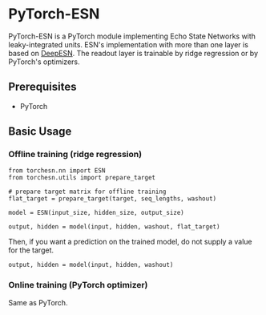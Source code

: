 # PyTorch-ESN

PyTorch-ESN is a PyTorch module implementing Echo State Networks with leaky-integrated units. ESN's implementation with more than one layer is based on [DeepESN](https://arxiv.org/abs/1712.04323). The readout layer is trainable by ridge regression or by PyTorch's optimizers.

## Prerequisites

* PyTorch

## Basic Usage

### Offline training (ridge regression)

```
from torchesn.nn import ESN
from torchesn.utils import prepare_target

# prepare target matrix for offline training
flat_target = prepare_target(target, seq_lengths, washout)

model = ESN(input_size, hidden_size, output_size)

output, hidden = model(input, hidden, washout, flat_target)
```

Then, if you want a prediction on the trained model, do not supply a value for the target.

```
output, hidden = model(input, hidden, washout)
```

### Online training (PyTorch optimizer)

Same as PyTorch.
